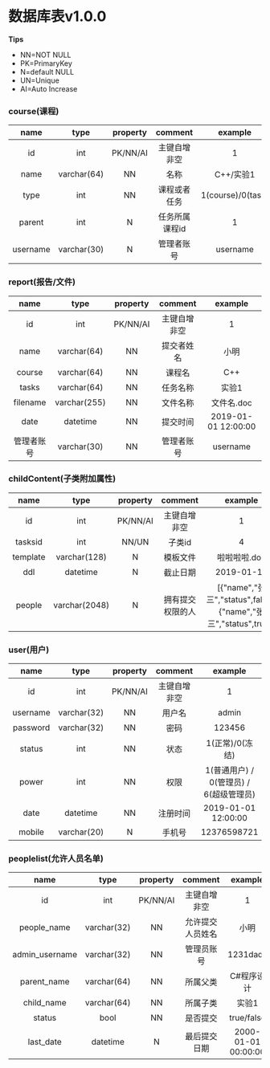 # 数据库表v1.0.0
**Tips**
* NN=NOT NULL
* PK=PrimaryKey
* N=default NULL
* UN=Unique
* AI=Auto Increase
### course(课程)

|   name   |    type     | property |    comment     |      example      |
| :------: | :---------: | :------: | :------------: | :---------------: |
|    id    |     int     | PK/NN/AI |  主键自增非空  |         1         |
|   name   | varchar(64) |    NN    |      名称      |     C++/实验1     |
|   type   |     int     |    NN    |  课程或者任务  | 1(course)/0(task) |
|  parent  |     int     |    N     | 任务所属课程id |         1         |
| username | varchar(30) |    N     |   管理者账号   |     username      |

### report(报告/文件)

|    name    |     type     | property |   comment    |       example       |
| :--------: | :----------: | :------: | :----------: | :-----------------: |
|     id     |     int      | PK/NN/AI | 主键自增非空 |          1          |
|    name    | varchar(64)  |    NN    |  提交者姓名  |        小明         |
|   course   | varchar(64)  |    NN    |    课程名    |         C++         |
|   tasks    | varchar(64)  |    NN    |   任务名称   |        实验1        |
|  filename  | varchar(255) |    NN    |   文件名称   |     文件名.doc      |
|    date    |   datetime   |    NN    |   提交时间   | 2019-01-01 12:00:00 |
| 管理者账号 | varchar(30)  |    NN    |  管理者账号  |      username       |

### childContent(子类附加属性)

|   name   |     type      | property |     comment      |                            example                             |
| :------: | :-----------: | :------: | :--------------: | :------------------------------------------------------------: |
|    id    |      int      | PK/NN/AI |   主键自增非空   |                               1                                |
| tasksid  |      int      |  NN/UN   |      子类id      |                               4                                |
| template | varchar(128)  |    N     |     模板文件     |                          啦啦啦啦.doc                          |
|   ddl    |   datetime    |    N     |     截止日期     |                           2019-01-10                           |
|  people  | varchar(2048) |    N     | 拥有提交权限的人 | [{"name","张三","status",false},{"name","张三","status",true}] |


### user(用户)

|   name   |    type     | property |   comment    |                 example                 |
| :------: | :---------: | :------: | :----------: | :-------------------------------------: |
|    id    |     int     | PK/NN/AI | 主键自增非空 |                    1                    |
| username | varchar(32) |    NN    |    用户名    |                  admin                  |
| password | varchar(32) |    NN    |     密码     |                 123456                  |
|  status  |     int     |    NN    |     状态     |             1(正常)/0(冻结)             |
|  power   |     int     |    NN    |     权限     | 1(普通用户) / 0(管理员) / 6(超级管理员) |
|   date   |  datetime   |    NN    |   注册时间   |           2019-01-01 12:00:00           |
|  mobile  | varchar(20) |    N     |   手机号     |           12376598721                   |
### peoplelist(允许人员名单)

|      name      |    type     | property |     comment      |       example       |
| :------------: | :---------: | :------: | :--------------: | :-----------------: |
|       id       |     int     | PK/NN/AI |   主键自增非空   |          1          |
|  people_name   | varchar(32) |    NN    | 允许提交人员姓名 |        小明         |
| admin_username | varchar(32) |    NN    |    管理员账号    |      1231dads       |
|  parent_name   | varchar(64) |    NN    |     所属父类     |     C#程序设计      |
|   child_name   | varchar(64) |    NN    |     所属子类     |        实验1        |
|     status     |    bool     |    NN    |     是否提交     |     true/false      |
|   last_date    |  datetime   |    N    |   最后提交日期   | 2000-01-01 00:00:00 |

